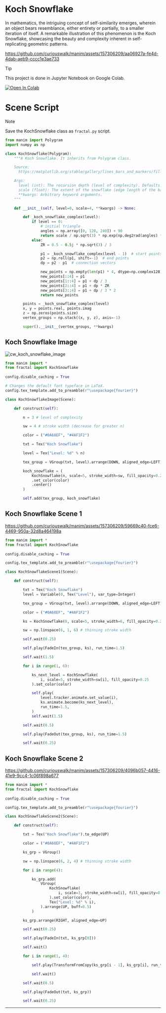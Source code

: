 # Koch Snowflake

In mathematics, the intriguing concept of self-similarity emerges, wherein an object bears resemblance, either entirety or partially, to a smaller iteration of itself. A remarkable illustration of this phenomenon is the Koch Snowflake, showcasing the beauty and complexity inherent in self-replicating geometric patterns.

https://github.com/curiouswalk/manim/assets/157306209/aa06927a-fe4d-4dab-aeb9-cccc1e3ae733

> [!TIP]
> This project is done in Jupyter Notebook on Google Colab.
>
> <a href="https://colab.research.google.com/github/curiouswalk/manim/blob/main/source/koch_snowflake/koch_snowflake.ipynb"><img src="https://colab.research.google.com/assets/colab-badge.svg" alt="Open In Colab"/></a>

# Scene Script 

> [!NOTE]
> Save the KochSnowflake class as `fractal.py` script.

```python
from manim import Polygram
import numpy as np

class KochSnowflake(Polygram):
    """A Koch Snowflake. It inherits from Polygram class.

    Source:
      https://matplotlib.org/stable/gallery/lines_bars_and_markers/fill.html

    Args:
      level (int): The recursion depth (level of complexity). Defaults to 0.
      scale (float): The extent of the snowflake (edge length of the base triangle). Defaults to 4.0.
      **kwargs: Arbitrary keyword arguments.
    """

    def __init__(self, level=0, scale=4, **kwargs) -> None:

        def _koch_snowflake_complex(level):
            if level == 0:
                # initial triangle
                angles = np.array([0, 120, 240]) + 90
                return scale / np.sqrt(3) * np.exp(np.deg2rad(angles) * 1j)
            else:
                ZR = 0.5 - 0.5j * np.sqrt(3) / 3

                p1 = _koch_snowflake_complex(level - 1)  # start points
                p2 = np.roll(p1, shift=-1)  # end points
                dp = p2 - p1  # connection vectors

                new_points = np.empty(len(p1) * 4, dtype=np.complex128)
                new_points[::4] = p1
                new_points[1::4] = p1 + dp / 3
                new_points[2::4] = p1 + dp * ZR
                new_points[3::4] = p1 + dp / 3 * 2
                return new_points

        points = _koch_snowflake_complex(level)
        x, y = points.real, points.imag
        z = np.zeros(points.size)
        vertex_groups = np.stack((x, y, z), axis=-1)

        super().__init__(vertex_groups, **kwargs)

```
## Koch Snowflake Image

![cw_koch_snowflake_image](https://github.com/curiouswalk/manim/assets/157306209/d0f3fee4-8075-4e1a-b902-85c984adb063)

```python
from manim import *
from fractal import KochSnowflake
 
config.disable_caching = True

# Changes the default font typeface in LaTeX.
config.tex_template.add_to_preamble(r"\usepackage{fourier}")

class KochSnowflakeImage(Scene):

    def construct(self):

        n = 3 # level of complexity

        sw = 4 # stroke width (decrease for greater n)

        color = ("#0A68EF", "#4AF1F2")

        txt = Tex("Koch Snowflake")

        level = Tex("Level: %d" % n)

        tex_group = VGroup(txt, level).arrange(DOWN, aligned_edge=LEFT).to_corner(UL)

        koch_snowflake = (
            KochSnowflake(n, scale=5, stroke_width=sw, fill_opacity=0.25)
            .set_color(color)
            .center()
        )

        self.add(tex_group, koch_snowflake)
```
## Koch Snowflake Scene 1

https://github.com/curiouswalk/manim/assets/157306209/59669c40-fce6-4469-950a-32d8a464198a

```python
from manim import *
from fractal import KochSnowflake
 
config.disable_caching = True

config.tex_template.add_to_preamble(r"\usepackage{fourier}")

class KochSnowflakeScene1(Scene):

    def construct(self):

        txt = Tex("Koch Snowflake")
        level = Variable(0, Tex("Level"), var_type=Integer)

        tex_group = VGroup(txt, level).arrange(DOWN, aligned_edge=LEFT).to_corner(UL)

        color = ("#0A68EF", "#4AF1F2")

        ks = KochSnowflake(0, scale=5, stroke_width=6, fill_opacity=0.25).set_color(color)

        sw = np.linspace(6, 1, 6) # thinning stroke width

        self.wait(0.25)

        self.play(FadeIn(tex_group, ks), run_time=1.5)

        self.wait(1.5)

        for i in range(1, 6):

            ks_next_level = KochSnowflake(
                i, scale=5, stroke_width=sw[i], fill_opacity=0.25
            ).set_color(color)

            self.play(
                level.tracker.animate.set_value(i),
                ks.animate.become(ks_next_level),
                run_time=1.5,
            )
            self.wait(1.5)

        self.wait(0.5)

        self.play(FadeOut(tex_group, ks), run_time=1.5)

        self.wait(0.25)

```
## Koch Snowflake Scene 2

https://github.com/curiouswalk/manim/assets/157306209/4096b057-4416-41e9-9cc4-1c06f898a677

```python
from manim import *
from fractal import KochSnowflake
 
config.disable_caching = True

config.tex_template.add_to_preamble(r"\usepackage{fourier}")

class KochSnowflakeScene2(Scene):

    def construct(self):

        txt = Tex("Koch Snowflake").to_edge(UP)

        color = ("#0A68EF", "#4AF1F2")

        ks_grp = VGroup()

        sw = np.linspace(6, 2, 4) # thinning stroke width

        for i in range(4):

            ks_grp.add(
                VGroup(
                    KochSnowflake(
                        i, scale=3, stroke_width=sw[i], fill_opacity=0.25
                    ).set_color(color),
                    Tex("Level: %d" % i),
                ).arrange(UP, buff=0.5)
            )

        ks_grp.arrange(RIGHT, aligned_edge=UP)

        self.wait(0.25)

        self.play(FadeIn(txt, ks_grp[0]))

        self.wait()

        for i in range(1, 4):

            self.play(TransformFromCopy(ks_grp[i - 1], ks_grp[i], run_time=1.5))

            self.wait()

        self.wait(0.5)

        self.play(FadeOut(txt, ks_grp))

        self.wait(0.25)
```
-----

